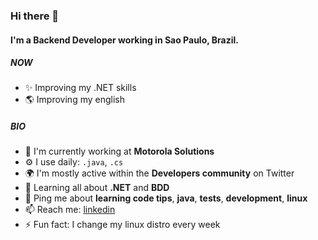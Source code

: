 ### Hi there 👋

#### I'm a Backend Developer working in Sao Paulo, Brazil.

##### NOW

- ✨ Improving my .NET skills
- 🌎 Improving my english
##### BIO

- 🏢 I'm currently working at **Motorola Solutions**
- ⚙️ I use daily: `.java`, `.cs`
- 🌍 I'm mostly active within the **Developers community** on Twitter
- 🌱 Learning all about **.NET** and **BDD**
- 💬 Ping me about **learning code tips**, **java**, **tests**, **development**, **linux**
- 📫 Reach me: [linkedin](https://www.linkedin.com/in/natanista/)
- ⚡️ Fun fact: I change my linux distro every week
<!---
Natanista/Natanista is a ✨ special ✨ repository because its `README.md` (this file) appears on your GitHub profile.
You can click the Preview link to take a look at your changes.
--->
